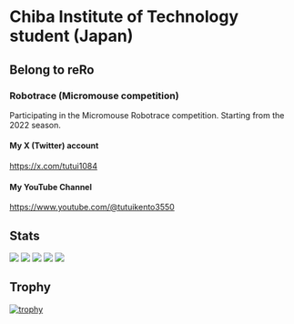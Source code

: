 # Chiba Institute of Technology student (Japan)
## Belong to reRo
### Robotrace (Micromouse competition)
Participating in the Micromouse Robotrace competition.
Starting from the 2022 season.

#### My X (Twitter) account
https://x.com/tutui1084

#### My YouTube Channel
https://www.youtube.com/@tutuikento3550

## Stats
![](http://github-profile-summary-cards.vercel.app/api/cards/profile-details?username=kentotutui&theme=nord_dark)
![](http://github-profile-summary-cards.vercel.app/api/cards/repos-per-language?username=kentotutui&theme=nord_dark)
![](http://github-profile-summary-cards.vercel.app/api/cards/most-commit-language?username=kentotutui&theme=nord_dark)
![](http://github-profile-summary-cards.vercel.app/api/cards/stats?username=kentotutui&theme=nord_dark)
![](http://github-profile-summary-cards.vercel.app/api/cards/productive-time?username=kentotutui&theme=nord_dark&utcOffset=9)

## Trophy
[![trophy](https://github-profile-trophy.vercel.app/?username=kentotutui)](https://github.com/ryo-ma/github-profile-trophy)

